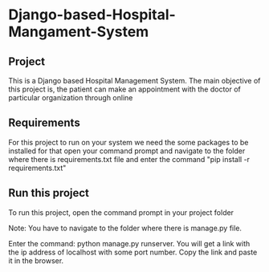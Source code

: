 # Django-based-Hospital-Mangament-System

## Project 

This is a Django based Hospital Management System. The main objective of this project is, the patient can make an appointment with the doctor of particular organization through online

## Requirements
For this project to run on your system we need the some packages to be installed for that open your command prompt and navigate to the folder where there is requirements.txt file and enter the command "pip install -r requirements.txt"

## Run this project
To run this project, open the command prompt in your project folder

Note: You have to navigate to the folder where there is manage.py file.

Enter the command: python manage.py runserver.
You will get a link with the ip address of localhost with some port number. Copy the link and paste it in the browser.

